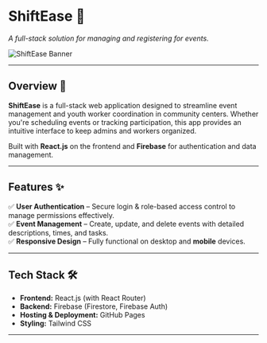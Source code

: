 # **ShiftEase** 🚀  
_A full-stack solution for managing and registering for events._

![ShiftEase Banner](https://github.com/wh1ter0seunm4skedX/my-github-pages-app/blob/main/src/assets/shiftease_banner_1.png?raw=true)  

---

## **Overview** 📌  

**ShiftEase** is a full-stack web application designed to streamline event management and youth worker coordination in community centers. Whether you're scheduling events or tracking participation, this app provides an intuitive interface to keep admins and workers organized.  

Built with **React.js** on the frontend and **Firebase** for authentication and data management.  

---

## **Features** ✨  

✅ **User Authentication** – Secure login & role-based access control to manage permissions effectively.  
✅ **Event Management** – Create, update, and delete events with detailed descriptions, times, and tasks.  
✅ **Responsive Design** – Fully functional on desktop and **mobile** devices.  

---

## **Tech Stack** 🛠  

- **Frontend:** React.js (with React Router)  
- **Backend:** Firebase (Firestore, Firebase Auth)  
- **Hosting & Deployment:** GitHub Pages  
- **Styling:** Tailwind CSS 

---

